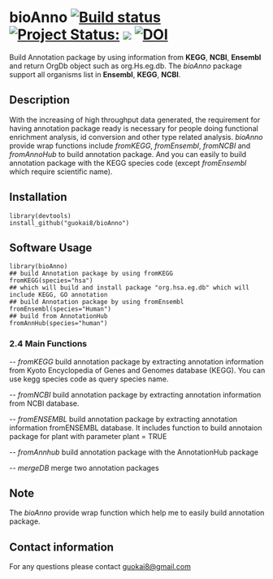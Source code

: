 # bioAnno <a href="https://travis-ci.org/guokai8/bioAnno"><img src="https://travis-ci.org/guokai8/bioAnno.svg" alt="Build status"></a>  [![Project Status:](http://www.repostatus.org/badges/latest/active.svg)](http://www.repostatus.org/#active) [![](https://img.shields.io/badge/devel%20version-0.99.44-green.svg)](https://github.com/guokai8/bioAnno)  [![DOI](https://zenodo.org/badge/224717599.svg)](https://zenodo.org/badge/latestdoi/224717599)
  

Build Annotation package by using information from __KEGG__, __NCBI__, __Ensembl__ and return OrgDb object such as org.Hs.eg.db. The _bioAnno_ package support all organisms list in __Ensembl__, __KEGG__, __NCBI__.  
## Description
With the increasing of high throughput data generated, the requirement for
having annotation package ready is necessary for people doing functional 
enrichment analysis, id conversion and other type related analysis.
_bioAnno_ provide wrap functions include _fromKEGG_, _fromEnsembl_, 
_fromNCBI_ and _fromAnnoHub_ to build annotation package. 
And you can easily to build annotation package with 
the KEGG species code (except _fromEnsembl_ which require scientific name).
## Installation
```
library(devtools)
install_github("guokai8/bioAnno")
``` 

## Software Usage

```
library(bioAnno)
## build Annotation package by using fromKEGG
fromKEGG(species="hsa")
## which will build and install package "org.hsa.eg.db" which will include KEGG, GO annotation 
## build Annotation package by using fromEnsembl 
fromEnsembl(species="Human")    
## build from AnnotationHub   
fromAnnHub(species="human")
```
### 2.4 Main Functions
--  _fromKEGG_ build annotation package by extracting annotation information 
    from Kyoto Encyclopedia of Genes and Genomes database (KEGG). 
    You can use kegg species code as query species name.

-- _fromNCBI_ build annotation package by extracting annotation information from
    NCBI database.

-- _fromENSEMBL_ build annotation package by extracting annotation information 
    fromENSEMBL database. It includes function to build annotaion package for 
    plant with parameter plant = TRUE   
    
-- _fromAnnhub_ build annotation package with the AnnotationHub package 

-- _mergeDB_ merge two annotation packages

## Note
The _bioAnno_ provide wrap function which help me to easily build annotation package.

## Contact information

For any questions please contact guokai8@gmail.com
